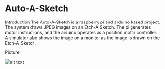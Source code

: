 # Auto-A-Sketch

Introduction
The Auto-A-Sketch is a raspberry pi and arduino based project. The system draws JPEG images on an Etch-A-Sketch. The pi generates motor instructions, and the arduino operates as a position motor controller. A simulator also shows the image on a monitor as the image is drawn on the Etch-A-Sketch.

Picture

![alt text](https://raw.github.com/jondolan/auto-a-sketch/blob/master/images/nasaworm.jpg?raw=true)
